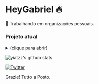 # HeyGabriel 🔥

💼 Trabalhando em organizações pessoais.

### Projeto atual
<details>
<summary>(clique para abrir)</summary>

LoopMC
</details>

![yiatzz's github stats](https://github-readme-stats.vercel.app/api?username=HeyGabriel&count_private=true&theme=radical)

[![Twitter](https://img.shields.io/badge/Twitter-1DA1F2?style=for-the-badge&logo=twitter&logoColor=white)](https://twitter.com/tancGabriel)

Grazie! Tutto a Posto.
